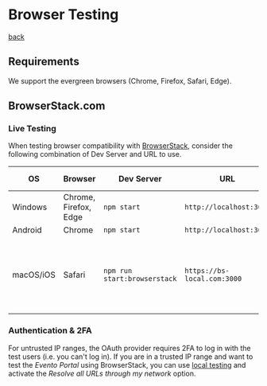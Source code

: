 # Browser Testing

[back](../README.md)

## Requirements

We support the evergreen browsers (Chrome, Firefox, Safari, Edge).

## BrowserStack.com

### Live Testing

When testing browser compatibility with [BrowserStack](https://www.browserstack.com/), consider the following combination of Dev Server and URL to use.

| OS        | Browser               | Dev Server                   | URL                         | Additional configuration                                                                                     |
| --------- | --------------------- | ---------------------------- | --------------------------- | ------------------------------------------------------------------------------------------------------------ |
| Windows   | Chrome, Firefox, Edge | `npm start`                  | `http://localhost:3000`     |                                                                                                              |
| Android   | Chrome                | `npm start`                  | `http://localhost:3000`     |                                                                                                              |
| macOS/iOS | Safari                | `npm run start:browserstack` | `https://bs-local.com:3000` | Add `127.0.0.1 bs-local.com` to `/etc/hosts`<br/>Change `oAuthClientId` to `"browserstack"` In `settings.js` |

### Authentication & 2FA

For untrusted IP ranges, the OAuth provider requires 2FA to log in with the test users (i.e. you can't log in). If you are in a trusted IP range and want to test the _Evento Portal_ using BrowserStack, you can use [local testing](https://www.browserstack.com/docs/live/local-testing) and activate the _Resolve all URLs through my network_ option.

